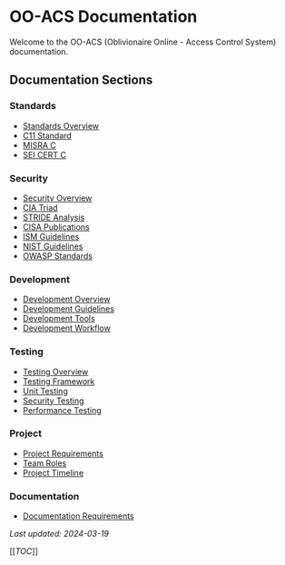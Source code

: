 # OO-ACS Documentation

Welcome to the OO-ACS (Oblivionaire Online - Access Control System) documentation.

## Documentation Sections

### Standards
- [Standards Overview](Standards-Overview)
- [C11 Standard](C11-Standard)
- [MISRA C](MISRA-C)
- [SEI CERT C](SEI-CERT-C)

### Security
- [Security Overview](Security-Overview)
- [CIA Triad](CIA-Triad)
- [STRIDE Analysis](STRIDE)
- [CISA Publications](CISA-Publications)
- [ISM Guidelines](ISM-Guidelines)
- [NIST Guidelines](NIST-Guidelines)
- [OWASP Standards](OWASP-Standards)

### Development
- [Development Overview](Development-Overview)
- [Development Guidelines](development/guidelines)
- [Development Tools](development/tools)
- [Development Workflow](development/workflow)

### Testing
- [Testing Overview](Testing-Overview)
- [Testing Framework](Framework)
- [Unit Testing](testing/unit-tests)
- [Security Testing](testing/security-tests)
- [Performance Testing](testing/performance-tests)

### Project
- [Project Requirements](project/requirements)
- [Team Roles](project/roles)
- [Project Timeline](project/timeline)

### Documentation
- [Documentation Requirements](Documentation-Requirements)

_Last updated: 2024-03-19_

[[_TOC_]]

